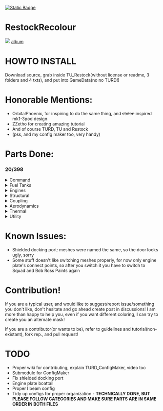 [![Static Badge](https://img.shields.io/badge/This_work_is_licensed_under-CC_BY--NC--SA_4.0-red?logo=creativecommons&logoColor=white)](https://github.com/likeproblem/RestockRecolour?tab=License-1-ov-file)
# RestockRecolour
![](https://imgur.com/cZjJAZO.jpg)
[album](https://imgur.com/a/BK4bnBF)
# HOWTO INSTALL
Download source, grab inside TU_Restock(without license or readme, 3 folders and 4 txts), and put into GameData(no no TURD!)

# Honorable Mentions:
* OrbitalPhoenix, for inspiring to do the same thing, and ~~stolen~~ inspired mk1-3pod design
* ZZetho for creating amazing tutorial
* And of course TURD, TU and Restock
* (pss, and my config maker too, very handy)

# Parts Done:

### 20/398

<details>
<summary>Command</summary>

 5/? [album](https://imgur.com/a/qKnU0Tc)

* MK1 Pod
* MK1-3 Pod
* KV1 Pod
* KV2 Pod
* KV3 Pod

</details>
<details>
<summary>Fuel Tanks</summary>

5/? [album](https://imgur.com/a/3gXVMj4)

* 1.25m medium tank
* 2.5m Rockomax long tank
* 2.5m Rockomax medium tank
* 2.5m Rockomax small tank
* 2.5m Rockomax tiny tank

</details>
<details>
<summary>Engines</summary>

2/? [album](https://imgur.com/a/iimZZ1O)
  
* Vector
* Dart

</details>
<details>
<summary>Structural</summary>

1/? [album](https://imgur.com/a/4l6JZEO)

* Some kind of I beam?

</details>
<details>
<summary>Coupling</summary>

4/? [album](https://imgur.com/a/WeIMzri)

* 1.25m decoupler
* 2.5m decoupler
* 2.5m Engine Plate
* Shielded docking port(WIP, the docking port is messed up, but colored)

</details>
<details>
<summary>Aerodynamics</summary>

1/? [album](https://imgur.com/a/OUj7zRc)
  
* Small 1.25m stubby cone

</details>
<details>
<summary>Thermal</summary>

1/? [album](https://imgur.com/a/65ZpHD8)
  
* 2.5m heatshield(defaults to black variant, since brown texture aint inside texture, you can recolour anyways)

</details>
<details>
<summary>Utility</summary>

1/? [album](https://imgur.com/a/4KpWiSE)
  
* 1.25m parachute

</details>

# Known Issues:
* Shielded docking port: meshes were named the same, so the door looks ugly, sorry
* Some stuff doesn't like switching meshes properly, for now only engine plate's connect points, so after you switch it you have to switch to Squad and Bob Ross Paints again

# Contribution!

If you are a typical user, and would like to suggest/report issue/something you don't like, don't hesitate and go ahead create post in discussions! I am more than happy to help you, even if you want different coloring, I can try to create you an alternate mask!

If you are a contributor(or wants to be), refer to guidelines and tutorial(non-existant), fork rep., and pull request!

# TODO
* Proper wiki for contributing, explain TURD_ConfigMaker, video too
* Submodule for ConfigMaker
* Fix shielded docking port
* Engine plate boattail
* Proper I beam config
* Tidy up configs for proper organization - **TECHNICALLY DONE, BUT PLEASE FOLLOW CATEGORIES AND MAKE SURE PARTS ARE IN SAME ORDER IN BOTH FILES**
